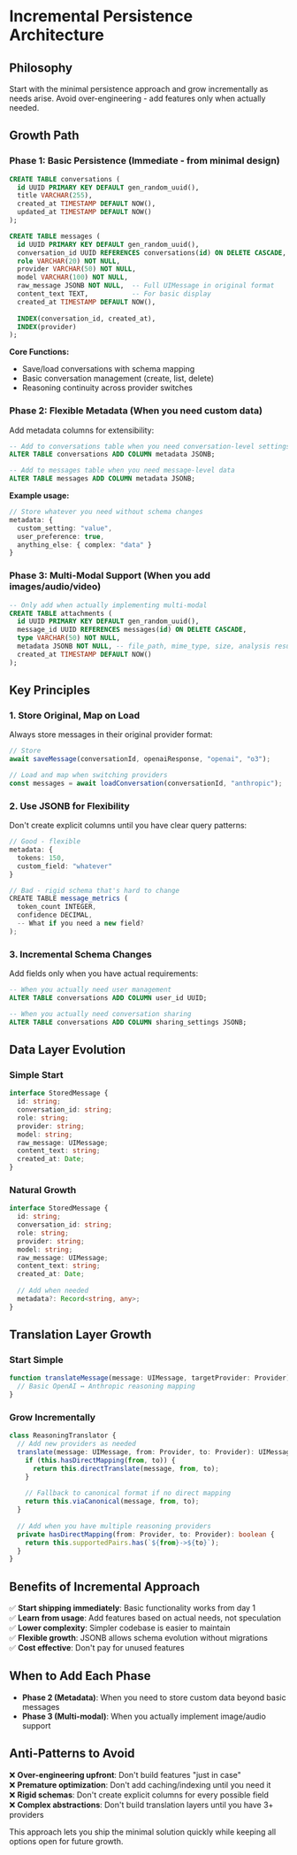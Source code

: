 # Incremental Persistence Architecture

## Philosophy
Start with the minimal persistence approach and grow incrementally as needs arise. Avoid over-engineering - add features only when actually needed.

## Growth Path

### Phase 1: Basic Persistence (Immediate - from minimal design)
```sql
CREATE TABLE conversations (
  id UUID PRIMARY KEY DEFAULT gen_random_uuid(),
  title VARCHAR(255),
  created_at TIMESTAMP DEFAULT NOW(),
  updated_at TIMESTAMP DEFAULT NOW()
);

CREATE TABLE messages (
  id UUID PRIMARY KEY DEFAULT gen_random_uuid(),
  conversation_id UUID REFERENCES conversations(id) ON DELETE CASCADE,
  role VARCHAR(20) NOT NULL,
  provider VARCHAR(50) NOT NULL,
  model VARCHAR(100) NOT NULL,
  raw_message JSONB NOT NULL,  -- Full UIMessage in original format
  content_text TEXT,           -- For basic display
  created_at TIMESTAMP DEFAULT NOW(),
  
  INDEX(conversation_id, created_at),
  INDEX(provider)
);
```

**Core Functions:**
- Save/load conversations with schema mapping
- Basic conversation management (create, list, delete)
- Reasoning continuity across provider switches

### Phase 2: Flexible Metadata (When you need custom data)
Add metadata columns for extensibility:

```sql
-- Add to conversations table when you need conversation-level settings
ALTER TABLE conversations ADD COLUMN metadata JSONB;

-- Add to messages table when you need message-level data  
ALTER TABLE messages ADD COLUMN metadata JSONB;
```

**Example usage:**
```typescript
// Store whatever you need without schema changes
metadata: {
  custom_setting: "value",
  user_preference: true,
  anything_else: { complex: "data" }
}
```

### Phase 3: Multi-Modal Support (When you add images/audio/video)
```sql
-- Only add when actually implementing multi-modal
CREATE TABLE attachments (
  id UUID PRIMARY KEY DEFAULT gen_random_uuid(),
  message_id UUID REFERENCES messages(id) ON DELETE CASCADE,
  type VARCHAR(50) NOT NULL,
  metadata JSONB NOT NULL, -- file_path, mime_type, size, analysis results
  created_at TIMESTAMP DEFAULT NOW()
);
```

## Key Principles

### 1. Store Original, Map on Load
Always store messages in their original provider format:
```typescript
// Store
await saveMessage(conversationId, openaiResponse, "openai", "o3");

// Load and map when switching providers
const messages = await loadConversation(conversationId, "anthropic");
```

### 2. Use JSONB for Flexibility
Don't create explicit columns until you have clear query patterns:
```typescript
// Good - flexible
metadata: { 
  tokens: 150, 
  custom_field: "whatever" 
}

// Bad - rigid schema that's hard to change
CREATE TABLE message_metrics (
  token_count INTEGER,
  confidence DECIMAL,
  -- What if you need a new field?
);
```

### 3. Incremental Schema Changes
Add fields only when you have actual requirements:
```sql
-- When you actually need user management
ALTER TABLE conversations ADD COLUMN user_id UUID;

-- When you actually need conversation sharing
ALTER TABLE conversations ADD COLUMN sharing_settings JSONB;
```

## Data Layer Evolution

### Simple Start
```typescript
interface StoredMessage {
  id: string;
  conversation_id: string;
  role: string;
  provider: string;
  model: string;
  raw_message: UIMessage;
  content_text: string;
  created_at: Date;
}
```

### Natural Growth
```typescript
interface StoredMessage {
  id: string;
  conversation_id: string;
  role: string;
  provider: string;
  model: string;
  raw_message: UIMessage;
  content_text: string;
  created_at: Date;
  
  // Add when needed
  metadata?: Record<string, any>;
}
```

## Translation Layer Growth

### Start Simple
```typescript
function translateMessage(message: UIMessage, targetProvider: Provider): UIMessage {
  // Basic OpenAI ↔ Anthropic reasoning mapping
}
```

### Grow Incrementally
```typescript
class ReasoningTranslator {
  // Add new providers as needed
  translate(message: UIMessage, from: Provider, to: Provider): UIMessage {
    if (this.hasDirectMapping(from, to)) {
      return this.directTranslate(message, from, to);
    }
    
    // Fallback to canonical format if no direct mapping
    return this.viaCanonical(message, from, to);
  }
  
  // Add when you have multiple reasoning providers
  private hasDirectMapping(from: Provider, to: Provider): boolean {
    return this.supportedPairs.has(`${from}->${to}`);
  }
}
```

## Benefits of Incremental Approach

✅ **Start shipping immediately**: Basic functionality works from day 1  
✅ **Learn from usage**: Add features based on actual needs, not speculation  
✅ **Lower complexity**: Simpler codebase is easier to maintain  
✅ **Flexible growth**: JSONB allows schema evolution without migrations  
✅ **Cost effective**: Don't pay for unused features  

## When to Add Each Phase

- **Phase 2 (Metadata)**: When you need to store custom data beyond basic messages
- **Phase 3 (Multi-modal)**: When you actually implement image/audio support

## Anti-Patterns to Avoid

❌ **Over-engineering upfront**: Don't build features "just in case"  
❌ **Premature optimization**: Don't add caching/indexing until you need it  
❌ **Rigid schemas**: Don't create explicit columns for every possible field  
❌ **Complex abstractions**: Don't build translation layers until you have 3+ providers  

This approach lets you ship the minimal solution quickly while keeping all options open for future growth.
